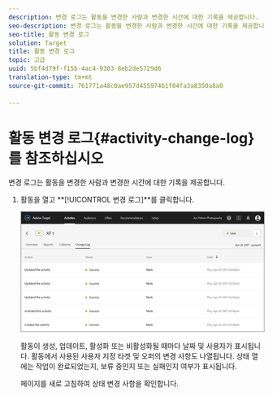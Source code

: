 ```yaml
---
description: 변경 로그는 활동을 변경한 사람과 변경한 시간에 대한 기록을 제공합니다.
seo-description: 변경 로그는 활동을 변경한 사람과 변경한 시간에 대한 기록을 제공합니다.
seo-title: 활동 변경 로그
solution: Target
title: 활동 변경 로그
topic: 고급
uuid: 5bf4d79f-f15b-4ac4-9303-8eb2de5729d6
translation-type: tm+mt
source-git-commit: 761771a48c0ae957d455974b1f04fa3a8350a8a0

---
```



# 활동 변경 로그{#activity-change-log}를 참조하십시오

변경 로그는 활동을 변경한 사람과 변경한 시간에 대한 기록을 제공합니다.

1. 활동을 열고 **[!UICONTROL 변경 로그]**를 클릭합니다.

   ![](assets/change_log.png)

   활동이 생성, 업데이트, 활성화 또는 비활성화될 때마다 날짜 및 사용자가 표시됩니다. 활동에서 사용된 사용자 지정 타겟 및 오퍼의 변경 사항도 나열됩니다. 상태 열에는 작업이 완료되었는지, 보류 중인지 또는 실패인지 여부가 표시됩니다.

   페이지를 새로 고침하여 상태 변경 사항을 확인합니다.
